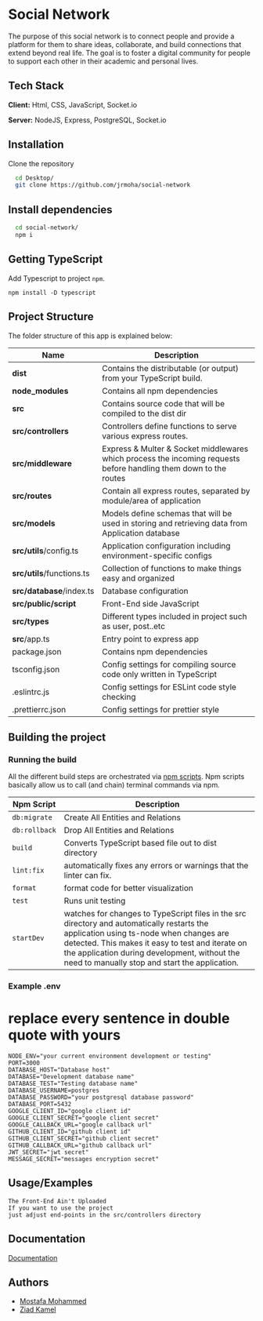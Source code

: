 
# Social Network

The purpose of this social network is to connect people and provide a platform for them to share ideas, collaborate, and build connections that extend beyond real life. The goal is to foster a digital community for people to support each other in their academic and personal lives.


## Tech Stack

**Client:** Html, CSS, JavaScript, Socket.io

**Server:** NodeJS, Express, PostgreSQL, Socket.io


## Installation

Clone the repository

```bash
  cd Desktop/
  git clone https://github.com/jrmoha/social-network
```

## Install dependencies

```bash
  cd social-network/
  npm i
```

## Getting TypeScript
Add Typescript to project `npm`.
```
npm install -D typescript
```
## Project Structure
The folder structure of this app is explained below:

| Name | Description |
| ------------------------ | --------------------------------------------------------------------------------------------- |
| **dist**                 | Contains the distributable (or output) from your TypeScript build.  |
| **node_modules**         | Contains all  npm dependencies                                                            |
| **src**                  | Contains  source code that will be compiled to the dist dir                               |
| **src/controllers**      | Controllers define functions to serve various express routes. 
| **src/middleware**      | Express & Multer & Socket middlewares which process the incoming requests before handling them down to the routes
| **src/routes**           | Contain all express routes, separated by module/area of application                       
| **src/models**           | Models define schemas that will be used in storing and retrieving data from Application database  |
| **src/utils**/config.ts       | Application configuration including environment-specific configs 
|**src/utils**/functions.ts    |Collection of functions to make things easy and organized
|**src/database**/index.ts| Database configuration
|**src/public/script**|Front-End side JavaScript
|**src/types**|Different types included in project such as user, post..etc
| **src**/app.ts         | Entry point to express app|
| package.json             | Contains npm dependencies    
| tsconfig.json            | Config settings for compiling source code only written in TypeScript    
| .eslintrc.js             | Config settings for ESLint code style checking                                                | 
| .prettierrc.json          | Config settings for prettier style|


## Building the project

### Running the build

All the different build steps are orchestrated via [npm scripts](https://docs.npmjs.com/misc/scripts).
Npm scripts basically allow us to call (and chain) terminal commands via npm.

| Npm Script | Description |
| ------------------------- | ------------------------------------------------------------------------------------------------- |
|`db:migrate`              |Create All Entities and Relations
|`db:rollback`              |Drop All Entities and Relations
| `build`                   | Converts TypeScript based file out to dist directory                  |
| `lint:fix`                   |automatically fixes any errors or warnings that the linter can fix.     |
| `format`                   |format code for better visualization      |
| `test`                   | Runs unit testing        |
| `startDev`                   |watches for changes to TypeScript files in the src directory and automatically restarts the application using ts-node when changes are detected. This makes it easy to test and iterate on the application during development, without the need to manually stop and start the application.                                         |

### Example .env 
# replace every sentence in double quote with yours
```
NODE_ENV="your current environment development or testing"
PORT=3000
DATABASE_HOST="Database host"
DATABASE="Development database name"
DATABASE_TEST="Testing database name"
DATABASE_USERNAME=postgres
DATABASE_PASSWORD="your postgresql database password"
DATABASE_PORT=5432
GOOGLE_CLIENT_ID="google client id"
GOOGLE_CLIENT_SECRET="google client secret"
GOOGLE_CALLBACK_URL="google callback url"
GITHUB_CLIENT_ID="github client id"
GITHUB_CLIENT_SECRET="github client secret"
GITHUB_CALLBACK_URL="github callback url"
JWT_SECRET="jwt secret"
MESSAGE_SECRET="messages encryption secret"
```

## Usage/Examples

```
The Front-End Ain't Uploaded 
If you want to use the project 
just adjust end-points in the src/controllers directory 
```


## Documentation

[Documentation](https://github.com/jrmoha/social-network/blob/master/documentation.pdf)


## Authors

- [Mostafa Mohammed](https://www.github.com/jrmoha)
- [Ziad Kamel](https://github.com/zika184)
